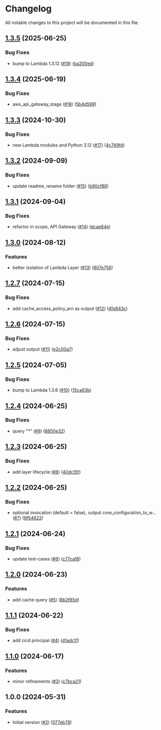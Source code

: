 # Changelog

All notable changes to this project will be documented in this file.

## [1.3.5](https://github.com/acai-consulting/terraform-aws-acf-account-cache/compare/1.3.4...1.3.5) (2025-06-25)


### Bug Fixes

* bump to Lambda 1.3.12 ([#19](https://github.com/acai-consulting/terraform-aws-acf-account-cache/issues/19)) ([ba200ed](https://github.com/acai-consulting/terraform-aws-acf-account-cache/commit/ba200edd9e981bb0ea7b54e7099c902d33c25159))

## [1.3.4](https://github.com/acai-consulting/terraform-aws-acf-account-cache/compare/1.3.3...1.3.4) (2025-06-19)


### Bug Fixes

* aws_api_gateway_stage ([#18](https://github.com/acai-consulting/terraform-aws-acf-account-cache/issues/18)) ([5b4d599](https://github.com/acai-consulting/terraform-aws-acf-account-cache/commit/5b4d5992426ba4a7a3472ed61f7a68ff59bea316))

## [1.3.3](https://github.com/acai-consulting/terraform-aws-acf-account-cache/compare/1.3.2...1.3.3) (2024-10-30)


### Bug Fixes

* new Lambda modules and Python 3.12 ([#17](https://github.com/acai-consulting/terraform-aws-acf-account-cache/issues/17)) ([4c749fd](https://github.com/acai-consulting/terraform-aws-acf-account-cache/commit/4c749fd9209edb5c0c6ae20ad569c1c638ad3b15))

## [1.3.2](https://github.com/acai-consulting/terraform-aws-acf-account-cache/compare/1.3.1...1.3.2) (2024-09-09)


### Bug Fixes

* update readme, rename folder ([#15](https://github.com/acai-consulting/terraform-aws-acf-account-cache/issues/15)) ([b90cf86](https://github.com/acai-consulting/terraform-aws-acf-account-cache/commit/b90cf869071718b4c85bb45a3689cb4187293e7c))

## [1.3.1](https://github.com/acai-consulting/terraform-aws-acf-account-cache/compare/1.3.0...1.3.1) (2024-09-04)


### Bug Fixes

* refactor in scope, API Gateway ([#14](https://github.com/acai-consulting/terraform-aws-acf-account-cache/issues/14)) ([dcae64e](https://github.com/acai-consulting/terraform-aws-acf-account-cache/commit/dcae64e5adc1e47c1de6a606a8504f2eb0a6d141))

## [1.3.0](https://github.com/acai-consulting/terraform-aws-acf-account-cache/compare/1.2.7...1.3.0) (2024-08-12)


### Features

* better isolation of Lambda Layer ([#13](https://github.com/acai-consulting/terraform-aws-acf-account-cache/issues/13)) ([807e756](https://github.com/acai-consulting/terraform-aws-acf-account-cache/commit/807e756f0518b199f2afcda8a75031ddc5f70891))

## [1.2.7](https://github.com/acai-consulting/terraform-aws-acf-account-cache/compare/1.2.6...1.2.7) (2024-07-15)


### Bug Fixes

* add cache_access_policy_arn as output ([#12](https://github.com/acai-consulting/terraform-aws-acf-account-cache/issues/12)) ([4fe843c](https://github.com/acai-consulting/terraform-aws-acf-account-cache/commit/4fe843c8ebadaefca516e91c5003200bcf19c97b))

## [1.2.6](https://github.com/acai-consulting/terraform-aws-acf-account-cache/compare/1.2.5...1.2.6) (2024-07-15)


### Bug Fixes

* adjust output ([#11](https://github.com/acai-consulting/terraform-aws-acf-account-cache/issues/11)) ([e2c00a7](https://github.com/acai-consulting/terraform-aws-acf-account-cache/commit/e2c00a743d06c19e9e5a34e66eb8d09f24a9da49))

## [1.2.5](https://github.com/acai-consulting/terraform-aws-acf-account-cache/compare/1.2.4...1.2.5) (2024-07-05)


### Bug Fixes

* bump to Lambda 1.3.6 ([#10](https://github.com/acai-consulting/terraform-aws-acf-account-cache/issues/10)) ([15ca63b](https://github.com/acai-consulting/terraform-aws-acf-account-cache/commit/15ca63bafd744b988a91f024c4403d95a0901caf))

## [1.2.4](https://github.com/acai-consulting/terraform-aws-acf-account-cache/compare/1.2.3...1.2.4) (2024-06-25)


### Bug Fixes

* query "*" ([#9](https://github.com/acai-consulting/terraform-aws-acf-account-cache/issues/9)) ([8850e32](https://github.com/acai-consulting/terraform-aws-acf-account-cache/commit/8850e32a30a8b15fc18167d51f82f34dfbf11ee8))

## [1.2.3](https://github.com/acai-consulting/terraform-aws-acf-account-cache/compare/1.2.2...1.2.3) (2024-06-25)


### Bug Fixes

* add layer lifecycle ([#8](https://github.com/acai-consulting/terraform-aws-acf-account-cache/issues/8)) ([40dc15f](https://github.com/acai-consulting/terraform-aws-acf-account-cache/commit/40dc15fab7584009e1b0ef106782d7333cd9a12a))

## [1.2.2](https://github.com/acai-consulting/terraform-aws-acf-account-cache/compare/1.2.1...1.2.2) (2024-06-25)


### Bug Fixes

* optional invocation (default = false), output core_configuration_to_w… ([#7](https://github.com/acai-consulting/terraform-aws-acf-account-cache/issues/7)) ([9f54622](https://github.com/acai-consulting/terraform-aws-acf-account-cache/commit/9f54622f526663d5258ee103c62ac6068ec1ebe9))

## [1.2.1](https://github.com/acai-consulting/terraform-aws-acf-account-cache/compare/1.2.0...1.2.1) (2024-06-24)


### Bug Fixes

* update test-cases ([#6](https://github.com/acai-consulting/terraform-aws-acf-account-cache/issues/6)) ([c77ca18](https://github.com/acai-consulting/terraform-aws-acf-account-cache/commit/c77ca18e1f2f3d782dd3fa1dee35d355b74f8e54))

## [1.2.0](https://github.com/acai-consulting/terraform-aws-acf-account-cache/compare/1.1.1...1.2.0) (2024-06-23)


### Features

* add cache query ([#5](https://github.com/acai-consulting/terraform-aws-acf-account-cache/issues/5)) ([8b2f85d](https://github.com/acai-consulting/terraform-aws-acf-account-cache/commit/8b2f85db21da342925edc5f1f66c49cbb1f6bc45))

## [1.1.1](https://github.com/acai-consulting/terraform-aws-acf-account-cache/compare/1.1.0...1.1.1) (2024-06-22)


### Bug Fixes

* add cicd principal ([#4](https://github.com/acai-consulting/terraform-aws-acf-account-cache/issues/4)) ([d1adc11](https://github.com/acai-consulting/terraform-aws-acf-account-cache/commit/d1adc115349c88d460e72f76a716a9476572f2b9))

## [1.1.0](https://github.com/acai-consulting/terraform-aws-acf-account-cache/compare/1.0.0...1.1.0) (2024-06-17)


### Features

* minor refinements ([#3](https://github.com/acai-consulting/terraform-aws-acf-account-cache/issues/3)) ([c7bca21](https://github.com/acai-consulting/terraform-aws-acf-account-cache/commit/c7bca212f3c5d2ec318b5b56190f3ffaec34cc89))

## 1.0.0 (2024-05-31)


### Features

* Initial version ([#2](https://github.com/acai-consulting/terraform-aws-acf-account-cache/issues/2)) ([077eb78](https://github.com/acai-consulting/terraform-aws-acf-account-cache/commit/077eb786fbb42ee59ed211416b5c346a9980a6ea))
